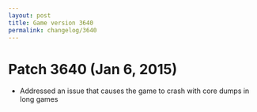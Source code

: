 ```yaml
---
layout: post
title: Game version 3640
permalink: changelog/3640
---
```


# Patch 3640 (Jan 6, 2015)

- Addressed an issue that causes the game to crash with core dumps in long games
